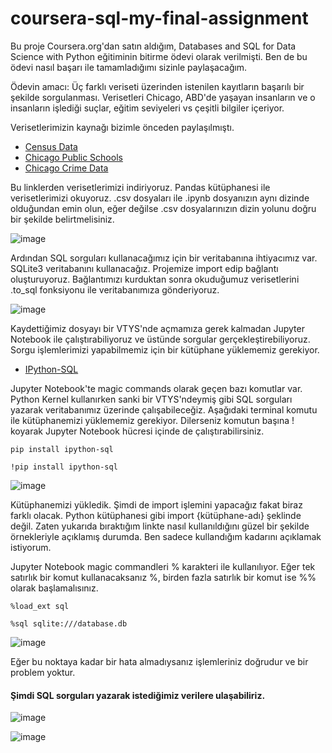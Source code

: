 # coursera-sql-my-final-assignment

Bu proje Coursera.org'dan satın aldığım, Databases and SQL for Data Science with Python eğitiminin bitirme ödevi olarak verilmişti. Ben de bu ödevi nasıl başarı ile tamamladığımı sizinle paylaşacağım.

Ödevin amacı: Üç farklı veriseti üzerinden istenilen kayıtların başarılı bir şekilde sorgulanması. Verisetleri Chicago, ABD'de yaşayan insanların ve o insanların işlediği suçlar, eğitim seviyeleri vs çeşitli bilgiler içeriyor.

Verisetlerimizin kaynağı bizimle önceden paylaşılmıştı. 
  - [Census Data](https://data.cityofchicago.org/Health-Human-Services/Census-Data-Selected-socioeconomic-indicators-in-C/kn9c-c2s2?utm_medium=Exinfluencer&utm_source=Exinfluencer&utm_content=000026UJ&utm_term=10006555&utm_id=NA-SkillsNetwork-Channel-SkillsNetworkCoursesIBMDeveloperSkillsNetworkDB0201ENSkillsNetwork22-2022-01-01)
  - [Chicago Public Schools](https://data.cityofchicago.org/Education/Chicago-Public-Schools-Progress-Report-Cards-2011-/9xs2-f89t?utm_medium=Exinfluencer&utm_source=Exinfluencer&utm_content=000026UJ&utm_term=10006555&utm_id=NA-SkillsNetwork-Channel-SkillsNetworkCoursesIBMDeveloperSkillsNetworkDB0201ENSkillsNetwork22-2022-01-01)
  - [Chicago Crime Data](https://data.cityofchicago.org/Public-Safety/Crimes-2001-to-Present/ijzp-q8t2?utm_medium=Exinfluencer&utm_source=Exinfluencer&utm_content=000026UJ&utm_term=10006555&utm_id=NA-SkillsNetwork-Channel-SkillsNetworkCoursesIBMDeveloperSkillsNetworkDB0201ENSkillsNetwork22-2022-01-01)

Bu linklerden verisetlerimizi indiriyoruz. Pandas kütüphanesi ile verisetlerimizi okuyoruz. .csv dosyaları ile .ipynb dosyanızın aynı dizinde olduğundan emin olun, eğer değilse .csv dosyalarınızın dizin yolunu doğru bir şekilde belirtmelisiniz.

![image](https://user-images.githubusercontent.com/28548881/210233262-add99d55-1360-437e-8047-d55e6e2d89bf.png)

Ardından SQL sorguları kullanacağımız için bir veritabanına ihtiyacımız var. SQLite3 veritabanını kullanacağız. Projemize import edip bağlantı oluşturuyoruz. Bağlantımızı kurduktan sonra okuduğumuz verisetlerini .to_sql fonksiyonu ile veritabanımıza gönderiyoruz.

![image](https://user-images.githubusercontent.com/28548881/210235547-59e587a5-bc0c-4c99-861c-8ef154c89eab.png)

Kaydettiğimiz dosyayı bir VTYS'nde açmamıza gerek kalmadan Jupyter Notebook ile çalıştırabiliyoruz ve üstünde sorgular gerçekleştirebiliyoruz. Sorgu işlemlerimizi yapabilmemiz için bir kütüphane yüklememiz gerekiyor.

  - [IPython-SQL](https://github.com/catherinedevlin/ipython-sql)

Jupyter Notebook'te magic commands olarak geçen bazı komutlar var. Python Kernel kullanırken sanki bir VTYS'ndeymiş gibi SQL sorguları yazarak veritabanımız üzerinde çalışabileceğiz. Aşağıdaki terminal komutu ile kütüphanemizi yüklememiz gerekiyor. Dilerseniz komutun başına ! koyarak Jupyter Notebook hücresi içinde de çalıştırabilirsiniz.

```
pip install ipython-sql
```
```
!pip install ipython-sql
```

![image](https://user-images.githubusercontent.com/28548881/210246162-47938b7f-fea9-46d6-a3bf-1ac28f2d4dfb.png)

Kütüphanemizi yükledik. Şimdi de import işlemini yapacağız fakat biraz farklı olacak. Python kütüphanesi gibi import {kütüphane-adı} şeklinde değil. Zaten yukarıda bıraktığım linkte nasıl kullanıldığını güzel bir şekilde örnekleriyle açıklamış durumda. Ben sadece kullandığım kadarını açıklamak istiyorum.

Jupyter Notebook magic commandleri % karakteri ile kullanılıyor. Eğer tek satırlık bir komut kullanacaksanız %, birden fazla satırlık bir komut ise %% olarak başlamalısınız.

```
%load_ext sql
```
```
%sql sqlite:///database.db
```
![image](https://user-images.githubusercontent.com/28548881/210246716-44755dba-13da-4887-8761-f339573ceba3.png)

Eğer bu noktaya kadar bir hata almadıysanız işlemleriniz doğrudur ve bir problem yoktur. 

#### Şimdi SQL sorguları yazarak istediğimiz verilere ulaşabiliriz.

![image](https://user-images.githubusercontent.com/28548881/210246955-5db0a795-a870-49da-8194-4431f7993b93.png)

![image](https://user-images.githubusercontent.com/28548881/210247028-3c7da13b-fc21-4725-826f-5431d2d913d1.png)

